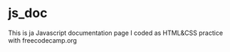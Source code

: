 # js_doc

This is ja Javascript documentation page I coded as HTML&CSS practice with freecodecamp.org
